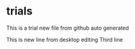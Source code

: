 # trials
This is a trial new file from github auto generated

This is new line from desktop editing
Third line